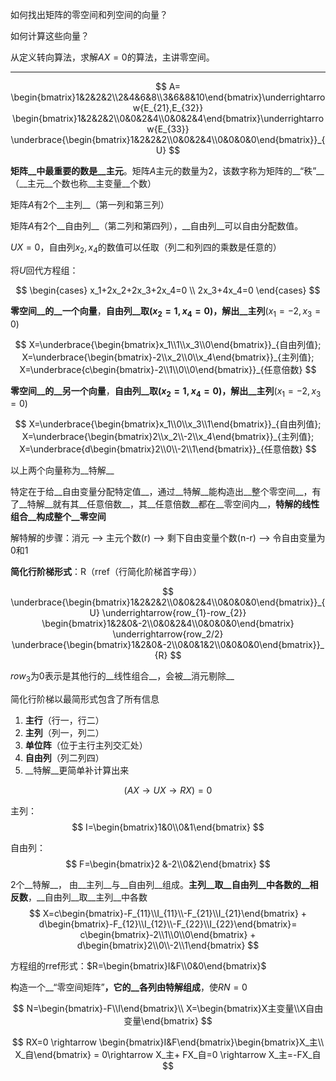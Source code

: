 如何找出矩阵的零空间和列空间的向量？

如何计算这些向量？

从定义转向算法，求解$AX=0$的算法，主讲零空间。

---

$$
A=
\begin{bmatrix}1&2&2&2\\2&4&6&8\\3&6&8&10\end{bmatrix}\underrightarrow{E_{21},E_{32}}
\begin{bmatrix}1&2&2&2\\0&0&2&4\\0&0&2&4\end{bmatrix}\underrightarrow{E_{33}}
\underbrace{\begin{bmatrix}1&2&2&2\\0&0&2&4\\0&0&0&0\end{bmatrix}}_{U}
$$

__矩阵__中最重要的数是__主元__。矩阵$A$主元的数量为2，该数字称为矩阵的__“秩”__（__主元__个数也称__主变量__个数）

矩阵$A$有2个__主列__（第一列和第三列）

矩阵$A$有2个__自由列__（第二列和第四列），__自由列__可以自由分配数值。

$UX=0$，自由列$x_2,x_4$的数值可以任取（列二和列四的乘数是任意的）

将$U$回代方程组：

$$
\begin{cases}
	x_1+2x_2+2x_3+2x_4=0 \\
	2x_3+4x_4=0
\end{cases}
$$



__零空间__的__一个向量__，__自由列__取$(x_2=1,x_4=0)$，解出__主列__$(x_1=-2,x_3=0)$

$$
X=\underbrace{\begin{bmatrix}x_1\\1\\x_3\\0\end{bmatrix}}_{自由列值};
X=\underbrace{\begin{bmatrix}-2\\x_2\\0\\x_4\end{bmatrix}}_{主列值};
X=\underbrace{c\begin{bmatrix}-2\\1\\0\\0\end{bmatrix}}_{任意倍数}
$$

__零空间__的__另一个向量__，__自由列__取$(x_2=1,x_4=0)$，解出__主列__$(x_1=-2,x_3=0)$

$$
X=\underbrace{\begin{bmatrix}x_1\\0\\x_3\\1\end{bmatrix}}_{自由列值};
X=\underbrace{\begin{bmatrix}2\\x_2\\-2\\x_4\end{bmatrix}}_{主列值};
X=\underbrace{d\begin{bmatrix}2\\0\\-2\\1\end{bmatrix}}_{任意倍数}
$$

以上两个向量称为__特解__

特定在于给__自由变量分配特定值__，通过__特解__能构造出__整个零空间__，有了__特解__就有其__任意倍数__，其__任意倍数__都在__零空间内__，__特解的线性组合__构成整个__零空间__ 

解特解的步骤：消元 --> 主元个数(r) --> 剩下自由变量个数(n-r)  --> 令自由变量为0和1



__简化行阶梯形式__：R（rref（行简化阶梯首字母））

$$
\underbrace{\begin{bmatrix}1&2&2&2\\0&0&2&4\\0&0&0&0\end{bmatrix}}_{U}
\underrightarrow{row_{1}-row_{2}}
\begin{bmatrix}1&2&0&-2\\0&0&2&4\\0&0&0&0\end{bmatrix}
\underrightarrow{row_2/2}
\underbrace{\begin{bmatrix}1&2&0&-2\\0&0&1&2\\0&0&0&0\end{bmatrix}}_{R}
$$

$row_3$为0表示是其他行的__线性组合__，会被__消元剔除__ 

简化行阶梯以最简形式包含了所有信息

1. __主行__（行一，行二）
2. __主列__（列一，列二）
3. __单位阵__（位于主行主列交汇处）
4. __自由列__（列二列四）
5. __特解__更简单补计算出来



$$
(AX \rightarrow UX \rightarrow RX) = 0
$$

主列：
$$
I=\begin{bmatrix}1&0\\0&1\end{bmatrix}
$$

自由列： 
$$
F=\begin{bmatrix}2 &-2\\0&2\end{bmatrix}
$$

2个__特解__， 由__主列__与__自由列__组成。__主列__取__自由列__中各数的__相反数__，__自由列__取__主列__中各数 
$$
X=c\begin{bmatrix}-F_{11}\\I_{11}\\-F_{21}\\I_{21}\end{bmatrix} + d\begin{bmatrix}-F_{12}\\I_{12}\\-F_{22}\\I_{22}\end{bmatrix}= c\begin{bmatrix}-2\\1\\0\\0\end{bmatrix} + d\begin{bmatrix}2\\0\\-2\\1\end{bmatrix}
$$



方程组的rref形式：$R=\begin{bmatrix}I&F\\0&0\end{bmatrix}$ 

构造一个__“零空间矩阵”__，它的__各列由特解组成__，使$RN=0$ 

$$
N=\begin{bmatrix}-F\\I\end{bmatrix}\\
X=\begin{bmatrix}X主变量\\X自由变量\end{bmatrix}
$$

$$
RX=0 \rightarrow \begin{bmatrix}I&F\end{bmatrix}\begin{bmatrix}X_主\\
X_自\end{bmatrix} = 0\rightarrow X_主+ FX_自=0 \rightarrow X_主=-FX_自
$$

